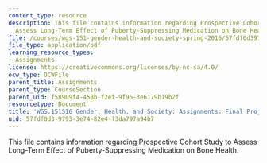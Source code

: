 ```yaml
---
content_type: resource
description: This file contains information regarding Prospective Cohort Study to
  Assess Long-Term Effect of Puberty-Suppressing Medication on Bone Health.
file: /courses/wgs-151-gender-health-and-society-spring-2016/57fdf0d397933e7482e4f3da797a94b7_MITWGS_151S16_Cohort.pdf
file_type: application/pdf
learning_resource_types:
- Assignments
license: https://creativecommons.org/licenses/by-nc-sa/4.0/
ocw_type: OCWFile
parent_title: Assignments
parent_type: CourseSection
parent_uid: f58909f4-458b-f2ef-9f95-3e6179b19b2f
resourcetype: Document
title: 'WGS.151S16 Gender, Health, and Society: Assignments: Final Project2'
uid: 57fdf0d3-9793-3e74-82e4-f3da797a94b7
---
```

This file contains information regarding Prospective Cohort Study to Assess Long-Term Effect of Puberty-Suppressing Medication on Bone Health.